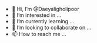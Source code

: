 - 👋 Hi, I’m @Daeyaligholipoor
- 👀 I’m interested in ...
- 🌱 I’m currently learning ...
- 💞️ I’m looking to collaborate on ...
- 📫 How to reach me ...

<!---
Daeyaligholipoor/Daeyaligholipoor is a ✨ special ✨ repository because its `README.md` (this file) appears on your GitHub profile.
You can click the Preview link to take a look at your changes.
--->

